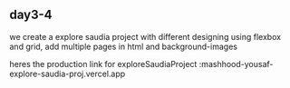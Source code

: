 ## day3-4
we create a explore saudia project with different designing using flexbox and grid, add multiple pages in html and background-images

heres the production link for exploreSaudiaProject :mashhood-yousaf-explore-saudia-proj.vercel.app
